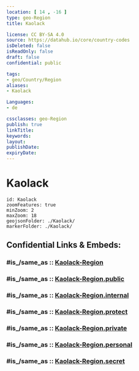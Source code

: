 ```yaml
---
location: [ 14 , -16 ] 
type: geo-Region
title: Kaolack

license: CC BY-SA 4.0
source: https://datahub.io/core/country-codes
isDeleted: false
isReadOnly: false
draft: false
confidential: public

tags:
- geo/Country/Region
aliases:
- Kaolack

Languages:
- de

cssclasses: geo-Region
publish: true
linkTitle: 
keywords: 
layout: 
publishDate: 
expiryDate: 
---
```


# Kaolack

```leaflet
id: Kaolack
zoomFeatures: true 
minZoom: 2 
maxZoom: 18
geojsonFolder: ./Kaolack/
markerFolder: ./Kaolack/
```


## Confidential Links & Embeds: 

### #is_/same_as :: [Kaolack-Region](/_Standards/Earth/Continent/Africa/Africa~West/Senegal/regions~Senegal/Kaolack-Region.md) 

### #is_/same_as :: [Kaolack-Region.public](/_public/Earth/Continent/Africa/Africa~West/Senegal/regions~Senegal/Kaolack-Region.public.md) 

### #is_/same_as :: [Kaolack-Region.internal](/_internal/Earth/Continent/Africa/Africa~West/Senegal/regions~Senegal/Kaolack-Region.internal.md) 

### #is_/same_as :: [Kaolack-Region.protect](/_protect/Earth/Continent/Africa/Africa~West/Senegal/regions~Senegal/Kaolack-Region.protect.md) 

### #is_/same_as :: [Kaolack-Region.private](/_private/Earth/Continent/Africa/Africa~West/Senegal/regions~Senegal/Kaolack-Region.private.md) 

### #is_/same_as :: [Kaolack-Region.personal](/_personal/Earth/Continent/Africa/Africa~West/Senegal/regions~Senegal/Kaolack-Region.personal.md) 

### #is_/same_as :: [Kaolack-Region.secret](/_secret/Earth/Continent/Africa/Africa~West/Senegal/regions~Senegal/Kaolack-Region.secret.md)

